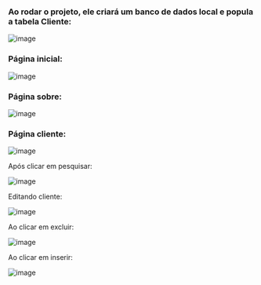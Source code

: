 ### Ao rodar o projeto, ele criará um banco de dados local e popula a tabela Cliente: 
![image](https://github.com/user-attachments/assets/6773f0e3-3248-4964-8733-8f7d77332d26)

### Página inicial:

![image](https://github.com/user-attachments/assets/d3fcf317-bbf7-4a70-bfd1-59c9cb1164a7)

### Página sobre:

![image](https://github.com/user-attachments/assets/77e8f6ba-9cb8-4319-96a7-d26755a046d2)

### Página cliente:

![image](https://github.com/user-attachments/assets/dc716f96-bad6-47cc-b802-d7cc6c512f21)

Após clicar em pesquisar:

![image](https://github.com/user-attachments/assets/ace35fd6-103e-48d3-839c-06cecb485165)

Editando cliente:

![image](https://github.com/user-attachments/assets/7d06f4d6-bfa6-43f6-b31c-1eb6bd78657d)

Ao clicar em excluir:

![image](https://github.com/user-attachments/assets/affa4f95-e74b-4031-b8bb-394325581857)

Ao clicar em inserir:

![image](https://github.com/user-attachments/assets/fc9d3168-8879-4946-9af9-5b11904c0c9c)
